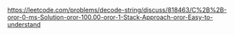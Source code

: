 https://leetcode.com/problems/decode-string/discuss/818463/C%2B%2B-oror-0-ms-Solution-oror-100.00-oror-1-Stack-Approach-oror-Easy-to-understand
